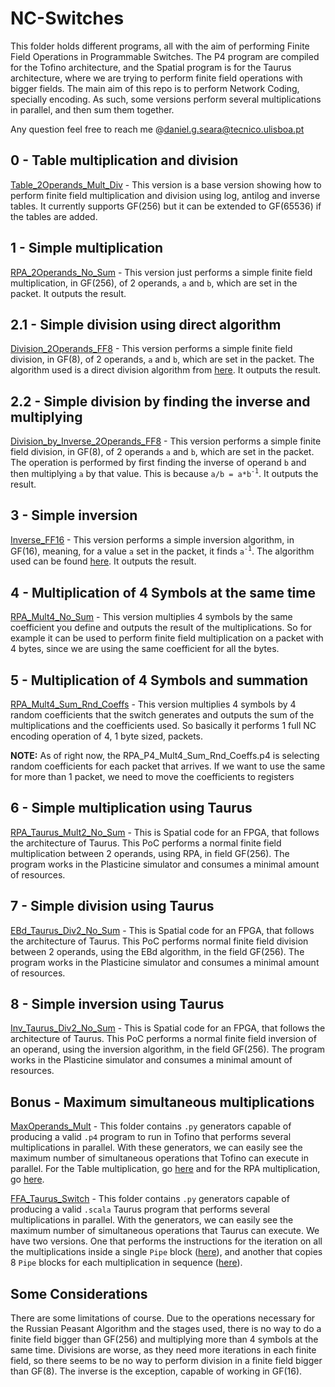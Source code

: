 # NC-Switches

This folder holds different programs, all with the aim of performing Finite Field Operations in Programmable Switches. The P4 program are compiled for the Tofino architecture, and the Spatial program is for the Taurus architecture, where we are trying to perform finite field operations with bigger fields.
The main aim of this repo is to perform Network Coding, specially encoding. As such, some versions perform several multiplications in parallel, and then sum them together.

Any question feel free to reach me @<daniel.g.seara@tecnico.ulisboa.pt>

## 0 - Table multiplication and division

[Table_2Operands_Mult_Div](./Table_2Operands_Mult_Div/p4src/ff_mult_table.p4) - This version is a base version showing how to perform finite field multiplication and division using log, antilog and inverse tables. It currently supports GF(256) but it can be extended to GF(65536) if the tables are added.

## 1 - Simple multiplication

[RPA_2Operands_No_Sum](./RPA_2Operands_No_Sum/rpa_nc.p4RPA) - This version just performs a simple finite field multiplication, in GF(256), of 2 operands, `a` and `b`, which are set in the packet. It outputs the result.

## 2.1 - Simple division using direct algorithm

[Division_2Operands_FF8](./Division_2Operands_FF8/p4src/ff_div_nd.p4) - This version performs a simple finite field division, in GF(8), of 2 operands, `a` and `b`, which are set in the packet. The algorithm used is a direct division algorithm from [here](https://ieeexplore.ieee.org/stamp/stamp.jsp?tp=&arnumber=922162). It outputs the result.

## 2.2 - Simple division by finding the inverse and multiplying

[Division_by_Inverse_2Operands_FF8](./Division_by_Inverse_2Operands_FF8/p4src/ff_div_inv.p4) - This version performs a simple finite field division, in GF(8), of 2 operands `a` and `b`, which are set in the packet. The operation is performed by first finding the inverse of operand `b` and then multiplying `a` by that value. This is because `a/b = a*b`<sup>`-1`</sup>. It outputs the result.

## 3 - Simple inversion

[Inverse_FF16](./Inverse_FF16/p4src/ff_16_inv.p4) - This version performs a simple inversion algorithm, in GF(16), meaning, for a value `a` set in the packet, it finds `a`<sup>`-1`</sup>. The algorithm used can be found [here](https://www.lirmm.fr/arith18/papers/kobayashi-AlgorithmInversionUsingPolynomialMultiplyInstruction.pdf). It outputs the result.

## 4 - Multiplication of 4 Symbols at the same time

[RPA_Mult4_No_Sum](./RPA_Mult4_No_Sum/p4src/rpa_mult4_no_sum.p4) - This version multiplies 4 symbols by the same coefficient you define and outputs the result of the multiplications. So for example it can be used to perform finite field multiplication on a packet with 4 bytes, since we are using the same coefficient for all the bytes.

## 5 - Multiplication of 4 Symbols and summation

[RPA_Mult4_Sum_Rnd_Coeffs](./RPA_Mult4_Sum_Rnd_Coeffs/p4src/rpa_mult4_sum_rnd_coeffs.p4) - This version multiplies 4 symbols by 4 random coefficients that the switch generates and outputs the sum of the multiplications and the coefficients used. So basically it performs 1 full NC encoding operation of 4, 1 byte sized, packets.

**NOTE:** As of right now, the RPA_P4_Mult4_Sum_Rnd_Coeffs.p4 is selecting random coefficients for each packet that arrives. If we want to use the same for more than 1 packet, we need to move the coefficients to registers

## 6 - Simple multiplication using Taurus

[RPA_Taurus_Mult2_No_Sum](./FFA_Taurus_Switch/RPA_Taurus_2Operands/FFMult_It_Pipe.scala) - This is Spatial code for an FPGA, that follows the architecture of Taurus. This PoC performs a normal finite field multiplication between 2 operands, using RPA, in field GF(256). The program works in the Plasticine simulator and consumes a minimal amount of resources.

## 7 - Simple division using Taurus

[EBd_Taurus_Div2_No_Sum](./FFA_Taurus_Switch/EBd_Taurus_2Operands/FFDiv_It_Pipe.scala) - This is Spatial code for an FPGA, that follows the architecture of Taurus.
This PoC performs normal finite field division between 2 operands, using the EBd algorithm, in the field GF(256). The program works in the Plasticine simulator and consumes a minimal amount of resources.

## 8 - Simple inversion using Taurus

[Inv_Taurus_Div2_No_Sum](./FFA_Taurus_Switch/Inv_Taurus_2Operands/FFInv_It_Pipe.scala) - This is Spatial code for an FPGA, that follows the architecture of Taurus. This PoC performs a normal finite field inversion of an operand, using the inversion algorithm, in the field GF(256). The program works in the Plasticine simulator and consumes a minimal amount of resources.

## Bonus - Maximum simultaneous multiplications

[MaxOperands_Mult](./MaxOperands_Mult/) - This folder contains `.py` generators capable of producing a valid `.p4` program to run in Tofino that performs several multiplications in parallel. With these generators, we can easily see the maximum number of simultaneous operations that Tofino can execute in parallel. For the Table multiplication, go [here](./MaxOperands_Mult/table_mult/bfrt_python/gen_table_mult_p4.py) and for the RPA multiplication, go [here](./MaxOperands_Mult/rpa_mult/bfrt_python/gen_rpa_mult_p4.py).

[FFA_Taurus_Switch](./FFA_Taurus_Switch/RPA_Taurus_2Operands/gen_scripts/) - This folder contains `.py` generators capable of producing a valid `.scala` Taurus program that performs several multiplications in parallel. With the generators, we can easily see the maximum number of simultaneous operations that Taurus can execute. We have two versions. One that performs the instructions for the iteration on all the multiplications inside a single `Pipe` block ([here](./FFA_Taurus_Switch/RPA_Taurus_2Operands/gen_scripts/gen_rpa_mult_par.py)), and another that copies 8 `Pipe` blocks for each multiplication in sequence ([here](./FFA_Taurus_Switch/RPA_Taurus_2Operands/gen_scripts/gen_rpa_mult_seq.py)).

## Some Considerations

There are some limitations of course. Due to the operations necessary for the Russian Peasant Algorithm and the stages used, there is no way to do a finite field bigger than GF(256) and multiplying more than 4 symbols at the same time.
Divisions are worse, as they need more iterations in each finite field, so there seems to be no way to perform division in a finite field bigger than GF(8). The inverse is the exception, capable of working in GF(16).
